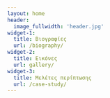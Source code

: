```yaml
---
layout: home
header:
  image_fullwidth: 'header.jpg'
widget-1:
  title: Βιογραφίες
  url: /biography/
widget-2:
  title: Εικόνες
  url: gallery/
widget-3: 
  title: Μελέτες περίπτωσης
  url: /case-study/
---
```

